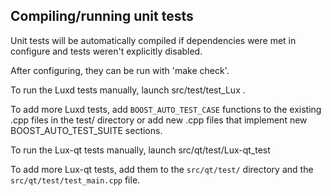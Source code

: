 Compiling/running unit tests
------------------------------------

Unit tests will be automatically compiled if dependencies were met in configure
and tests weren't explicitly disabled.

After configuring, they can be run with 'make check'.

To run the Luxd tests manually, launch src/test/test_Lux .

To add more Luxd tests, add `BOOST_AUTO_TEST_CASE` functions to the existing
.cpp files in the test/ directory or add new .cpp files that
implement new BOOST_AUTO_TEST_SUITE sections.

To run the Lux-qt tests manually, launch src/qt/test/Lux-qt_test

To add more Lux-qt tests, add them to the `src/qt/test/` directory and
the `src/qt/test/test_main.cpp` file.

